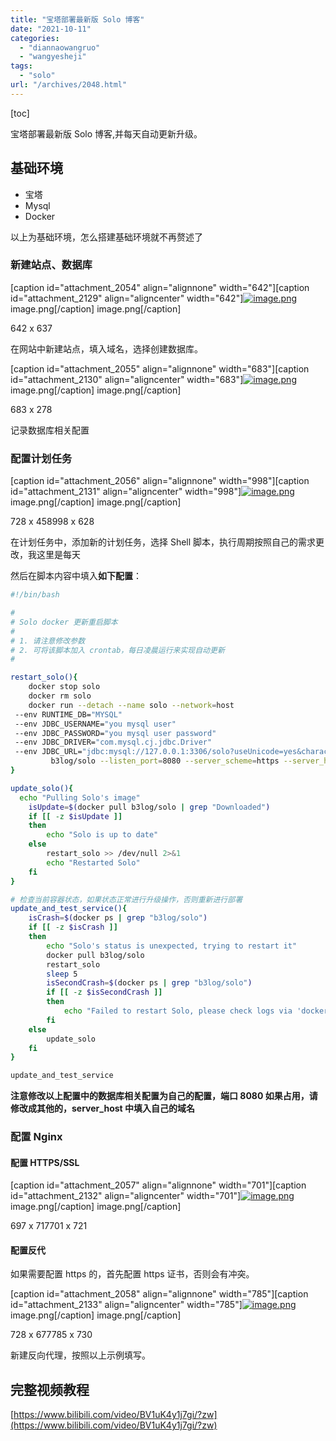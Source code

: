 ```yaml
---
title: "宝塔部署最新版 Solo 博客"
date: "2021-10-11"
categories: 
  - "diannaowangruo"
  - "wangyesheji"
tags: 
  - "solo"
url: "/archives/2048.html"
---
```


\[toc\]

宝塔部署最新版 Solo 博客,并每天自动更新升级。

## 基础环境

- 宝塔
- Mysql
- Docker

以上为基础环境，怎么搭建基础环境就不再赘述了

### 新建站点、数据库

\[caption id="attachment\_2054" align="alignnone" width="642"\]\[caption id="attachment\_2129" align="aligncenter" width="642"\][![image.png](https://img-cloud.zhoujie218.top/wp-content/uploads/2021/11/20211101044653423.png)](https://img-cloud.zhoujie218.top/wp-content/uploads/2021/11/20211101044653423.png) image.png\[/caption\] image.png\[/caption\]

642 x 637

在网站中新建站点，填入域名，选择创建数据库。

\[caption id="attachment\_2055" align="alignnone" width="683"\]\[caption id="attachment\_2130" align="aligncenter" width="683"\][![image.png](https://img-cloud.zhoujie218.top/wp-content/uploads/2021/11/20211101044654336.png)](https://img-cloud.zhoujie218.top/wp-content/uploads/2021/11/20211101044654336.png) image.png\[/caption\] image.png\[/caption\]

683 x 278

记录数据库相关配置

### 配置计划任务

\[caption id="attachment\_2056" align="alignnone" width="998"\]\[caption id="attachment\_2131" align="aligncenter" width="998"\][![image.png](https://img-cloud.zhoujie218.top/wp-content/uploads/2021/11/20211101044654688.png)](https://img-cloud.zhoujie218.top/wp-content/uploads/2021/11/20211101044654688.png) image.png\[/caption\] image.png\[/caption\]

728 x 458998 x 628

在计划任务中，添加新的计划任务，选择 Shell 脚本，执行周期按照自己的需求更改，我这里是每天

然后在脚本内容中填入**如下配置**：

```bash
#!/bin/bash

#
# Solo docker 更新重启脚本
#
# 1. 请注意修改参数
# 2. 可将该脚本加入 crontab，每日凌晨运行来实现自动更新
#

restart_solo(){
    docker stop solo
    docker rm solo
    docker run --detach --name solo --network=host 
 --env RUNTIME_DB="MYSQL" 
 --env JDBC_USERNAME="you mysql user" 
 --env JDBC_PASSWORD="you mysql user password" 
 --env JDBC_DRIVER="com.mysql.cj.jdbc.Driver" 
 --env JDBC_URL="jdbc:mysql://127.0.0.1:3306/solo?useUnicode=yes&characterEncoding=UTF-8&useSSL=false&serverTimezone=UTC" 
         b3log/solo --listen_port=8080 --server_scheme=https --server_host=you domain
}

update_solo(){
  echo "Pulling Solo's image"
    isUpdate=$(docker pull b3log/solo | grep "Downloaded")
    if [[ -z $isUpdate ]]
    then
        echo "Solo is up to date"
    else
        restart_solo >> /dev/null 2>&1
        echo "Restarted Solo"
    fi
}

# 检查当前容器状态，如果状态正常进行升级操作，否则重新进行部署
update_and_test_service(){
    isCrash=$(docker ps | grep "b3log/solo")
    if [[ -z $isCrash ]]
    then
        echo "Solo's status is unexpected, trying to restart it"
        docker pull b3log/solo
        restart_solo
        sleep 5
        isSecondCrash=$(docker ps | grep "b3log/solo")
        if [[ -z $isSecondCrash ]]
        then
            echo "Failed to restart Solo, please check logs via 'docker logs solo'"
        fi
    else
        update_solo
    fi
}

update_and_test_service
```

**注意修改以上配置中的数据库相关配置为自己的配置，端口 8080 如果占用，请修改成其他的，server\_host 中填入自己的域名**

### 配置 Nginx

#### 配置 HTTPS/SSL

\[caption id="attachment\_2057" align="alignnone" width="701"\]\[caption id="attachment\_2132" align="aligncenter" width="701"\][![image.png](https://img-cloud.zhoujie218.top/wp-content/uploads/2021/11/20211101044655591.png)](https://img-cloud.zhoujie218.top/wp-content/uploads/2021/11/20211101044655591.png) image.png\[/caption\] image.png\[/caption\]

697 x 717701 x 721

#### 配置反代

如果需要配置 https 的，首先配置 https 证书，否则会有冲突。

\[caption id="attachment\_2058" align="alignnone" width="785"\]\[caption id="attachment\_2133" align="aligncenter" width="785"\][![image.png](https://img-cloud.zhoujie218.top/wp-content/uploads/2021/11/20211101044656734.png)](https://img-cloud.zhoujie218.top/wp-content/uploads/2021/11/20211101044656734.png) image.png\[/caption\] image.png\[/caption\]

728 x 677785 x 730

新建反向代理，按照以上示例填写。

## 完整视频教程

[https://www.bilibili.com/video/BV1uK4y1j7gi/?zw](https://www.bilibili.com/video/BV1uK4y1j7gi/?zw)
